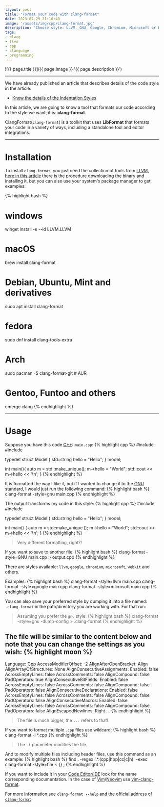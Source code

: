 ```yaml
---
layout: post
title: "Format your code with clang-format"
date: 2023-07-29 21:16:40
image: '/assets/img/cpp/clang-format.jpg'
description: 'Choose style: LLVM, GNU, Google, Chromium, Microsoft or WebKit.'
tags:
- clang
- llvm
- cpp
- clanguage
- programming
---
```


![{{ page.title }}]({{ page.image }} '{{ page.description }}')

---

We have already published an article that describes details of the code style in the article:
+ [Know the details of the Indentation Styles](https://terminalroot.com/know-the-details-of-indentation-styles/)

In this article, we are going to know a tool that formats our code according to the style we want, it is: **clang-format**.

ClangFormat(`clang-format`) is a toolkit that uses **LibFormat** that formats your code in a variety of ways, including a standalone tool and editor integrations.

---

# Installation
To install `clang-format`, you just need the collection of tools from [LLVM](https://terminalroot.com/tags#llvm), [here in this article](https://terminalroot.com/how-to-install-binary-clang-on-any-gnu-linux-distro/) there is the procedure downloading the binary and installing it, but you can also use your system's package manager to get, examples:

{% highlight bash %}
# windows
winget install -e --id LLVM.LLVM

# macOS
brew install clang-format

# Debian, Ubuntu, Mint and derivatives
sudo apt install clang-format

# fedora
sudo dnf install clang-tools-extra

# Arch
sudo pacman -S clang-format-git # AUR

# Gentoo, Funtoo and others
emerge clang
{% endhighlight %}

---

# Usage
Suppose you have this code [C++](https://terminalroot.com/tags#cpp): `main.cpp`:
{% highlight cpp %}
#include <iostream>
#include <memory>

typedef struct Model {
   std::string hello = "Hello";
} model;

int main(){
   auto m = std::make_unique<model>();
   m->hello = "World";
   std::cout << m->hello << '\n';
}
{% endhighlight %}

It is formatted the way I like it, but if I wanted to change it to the [GNU](https://terminalroot.com/tags#gnu) standard, I would just run the following command:
{% highlight bash %}
clang-format -style=gnu main.cpp
{% endhighlight %}

The output transforms my code in this style:
{% highlight cpp %}
#include <iostream>
#include <memory>

typedef struct Model
{
   std::string hello = "Hello";
} model;

int
main()
{
   auto m = std::make_unique<model> ();
   m->hello = "World";
   std::cout << m->hello << '\n';
}
{% endhighlight %}
> Very different formatting, right?!

If you want to save to another file:
{% highlight bash %}
clang-format -style=GNU main.cpp > output.cpp
{% endhighlight %}

There are styles available: `llvm`, `google`, `chromium`, `microsoft`, `webkit` and others.

Examples:
{% highlight bash %}
clang-format -style=llvm main.cpp
clang-format -style=google main.cpp
clang-format -style=microsoft main.cpp
{% endhighlight %}

You can also save your preferred style by dumping it into a file named: `.clang-format` in the path/directory you are working with. For that run:
> Assuming you prefer the `gnu` style.
{% highlight bash %}
clang-format -style=gnu -dump-config > .clang-format
{% endhighlight %}

The file will be similar to the content below and note that you can change the settings as you wish:
{% highlight moon %}
---
Language: Cpp
AccessModifierOffset: -2
AlignAfterOpenBracket: Align
AlignArrayOfStructures: None
AlignConsecutiveAssignments:
   Enabled: false
   AcrossEmptyLines: false
   AcrossComments: false
   AlignCompound: false
   PadOperators: true
AlignConsecutiveBitFields:
   Enabled: false
   AcrossEmptyLines: false
   AcrossComments: false
   AlignCompound: false
   PadOperators: false
AlignConsecutiveDeclarations:
   Enabled: false
   AcrossEmptyLines: false
   AcrossComments: false
   AlignCompound: false
   PadOperators: false
AlignConsecutiveMacros:
   Enabled: false
   AcrossEmptyLines: false
   AcrossComments: false
   AlignCompound: false
   PadOperators: false
AlignEscapedNewlines: Right
...
{% endhighlight %}
> The file is much bigger, the `...` refers to that!

If you want to format multiple `.cpp` files use wildcard:
{% highlight bash %}
clang-format -i *.cpp
{% endhighlight %}
> The `-i` parameter modifies the file.

And to modify multiple files including header files, use this command as an example:
{% highlight bash %}
find . -regex '.*\.\(cpp\|hpp\|cc\|c\|h\)' -exec clang-format -style=file -i {} \;
{% endhighlight %}

If you want to include it in your [Code Editor/IDE](https://terminalroot.com/the-32-best-ides-text-editors-for-cpp/) look for the name corresponding documentation. In the case of [Vim](https://terminalroot.com/tags#vim)/[Neovim](https://terminalroot.com/tags#neovim) use [vim-clang-format]( https://github.com/rhysd/vim-clang-format).

For more information see `clang-format --help` and the [official address of `clang-format`](https://clang.llvm.org/docs/ClangFormat.html).

<!--
Useful link: https://leimao.github.io/blog/Clang-Format-Quick-Tutorial/
-->

